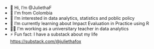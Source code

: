 - 👋 Hi, I’m @JuliethaF
- 📌 I'm from Colombia 
- 👀 I’m interested in data analytics, statistics and poblic policy
- 🌱 I’m currently learning about Impact Evaluation in Practice using R
- 👩‍🏫 I'm working as a universitary teacher in data analytics
- ⚡ Fun fact: I have a substack about my life https://substack.com/@juliethafox 
